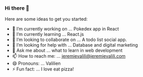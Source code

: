 ### Hi there 👋

Here are some ideas to get you started:

- 🔭 I’m currently working on ... Pokedex app in React
- 🌱 I’m currently learning ... React.js
- 👯 I’m looking to collaborate on ... A todo list social app.
- 🤔 I’m looking for help with ... Database and digital marketing
- 💬 Ask me about ... what to learn in web development
- 📫 How to reach me: ... jeremievalili@jeremievalili.com
- 😄 Pronouns: ... Valilien
- ⚡ Fun fact: ... I love eat pizza! 


